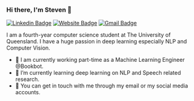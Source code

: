 ### Hi there, I'm Steven 👋
[![Linkedin Badge](https://img.shields.io/badge/-stevenlimcorn-blue?style=flat&logo=Linkedin&logoColor=white&link=https://www.linkedin.com/in/stevenlimcorn/)](https://www.linkedin.com/in/stevenlimcorn/)
[![Website Badge](https://img.shields.io/badge/-stevenlimcorn-1B88FE?style=flat&logo=Google-Chrome&logoColor=white&link=https://stevenlimcorn.github.io/)](https://stevenlimcorn.github.io/)
[![Gmail Badge](https://img.shields.io/badge/-stevenlimcorn-c14438?style=flat&logo=Gmail&logoColor=white&link=mailto:stevenlimcorn@gmail.com)](mailto:stevenlimcorn@gmail.com)

I am a fourth-year computer science student at The University of Queensland. I have a huge passion in deep learning especially NLP and Computer Vision.

- 🔭 I am currently working part-time as a Machine Learning Engineer @Bookbot. 
- 🌱 I’m currently learning deep learning on NLP and Speech related research.
- 💬 You can get in touch with me through my email or my social media accounts.
